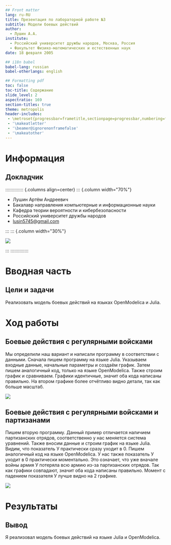 ```yaml
---
## Front matter
lang: ru-RU
title: Презентация по лабораторной работе №3
subtitle: Модели боевых действий
author:
  - Лушин А.А.
institute:
  - Российский университет дружбы народов, Москва, Россия
  - Факультет Физико-математических и естественных наук
date: 18 февраля 2005

## i18n babel
babel-lang: russian
babel-otherlangs: english

## Formatting pdf
toc: false
toc-title: Содержание
slide_level: 2
aspectratio: 169
section-titles: true
theme: metropolis
header-includes:
 - \metroset{progressbar=frametitle,sectionpage=progressbar,numbering=fraction}
 - '\makeatletter'
 - '\beamer@ignorenonframefalse'
 - '\makeatother'
---
```


# Информация

## Докладчик

:::::::::::::: {.columns align=center}
::: {.column width="70%"}

  * Лушин Артём Андреевич
  * Бакалавр направления компьютерные и информационные науки
  * Кафедра теории вероятности и кибербезопасности
  * Российский университет дружбы народов
  * [lusin5745@gmail.com](mailto:lusin5745@gmail.com)

:::
::: {.column width="30%"}

![](/home/aalushin1/study_2024-2025_mathmod1/labs/lab3/presentation/image/me.jpg)

:::
::::::::::::::

# Вводная часть

## Цели и задачи

Реализовать модель боевых действий на языках OpenModelica и Julia. 

# Ход работы

## Боевые действия с регулярными войсками

Мы определили наш вариант и написали программу в соответствии с данными. Сначала пишем программу на языке Julia. Указываем входные данные, начальные параметры и создаём график. Затем пишем аналогичный код, только на языке OpenModelica. Также строим график и сравниваем. Графики идентичные, значит оба кода написаны правильно. На втором графике более отчётливо видно детали, так как больше масштаб.

![](/home/aalushin1/study_2024-2025_mathmod1/labs/lab3/presentation/image/4.jpg)

## Боевые действия с регулярными войсками и партизанами

Пишем вторую программу. Данный пример отличается наличием партизанских отрядов, соответственно у нас меняется система уравнений. Также вносим данные и строим график на языке Julia. Видим, что показатель У практически сразу уходит в 0. Пишем аналогичный код на языке OpenModelica. У нас также показатель У уходит в 0 практически моментально. Это означает, что уже вначале войны армия У потеряла всю армию из-за партизанских отрядов. Так как графики совпадают, значит оба кода написаны правильно. Момент с падением показателя У лучше видно на 2 графике. 

![](/home/aalushin1/study_2024-2025_mathmod1/labs/lab3/presentation/image/8.jpg)    

# Результаты

## Вывод 

Я реализовал модель боевых действий на языке Julia и OpenModelica.

